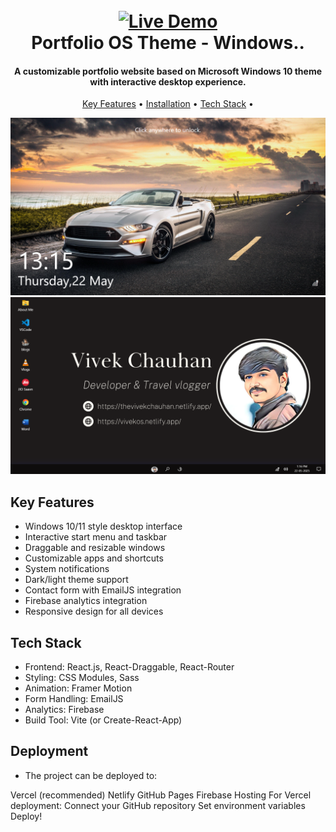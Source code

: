 <h1 align="center">
  <br>
  <a href="https://vivek-os-git-main-vivekos-projects.vercel.app/" target="_blank">
    <img src="https://img.shields.io/badge/Live_Demo-FF5722?style=for-the-badge&logo=vercel&logoColor=white" alt="Live Demo">
  </a>
  <br>
  Portfolio OS Theme - Windows..
  <br>
</h1>

<h4 align="center">A customizable portfolio website based on Microsoft Windows 10 theme with interactive desktop experience.</h4>

<p align="center">
  <a href="#key-features">Key Features</a> • 
  <a href="#installation">Installation</a> • 
  <a href="#tech-stack">Tech Stack</a> •
</p>

<p align="center"> 
    <img src="./public/lock.png">
    <img src="./public/home.png">
</p>


## Key Features

* Windows 10/11 style desktop interface
* Interactive start menu and taskbar
* Draggable and resizable windows
* Customizable apps and shortcuts
* System notifications
* Dark/light theme support
* Contact form with EmailJS integration
* Firebase analytics integration
* Responsive design for all devices


## Tech Stack

* Frontend: React.js, React-Draggable, React-Router
* Styling: CSS Modules, Sass
* Animation: Framer Motion
* Form Handling: EmailJS
* Analytics: Firebase
* Build Tool: Vite (or Create-React-App)

## Deployment

* The project can be deployed to:

Vercel (recommended)
Netlify
GitHub Pages
Firebase Hosting
For Vercel deployment:
Connect your GitHub repository
Set environment variables
Deploy!
 




